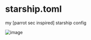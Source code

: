 # starship.toml
my [parrot sec inspired] starship config

![image](https://github.com/svensk007/starship.toml/assets/83252177/1cfd5b23-858c-427b-8462-39daecb9a2f8)
